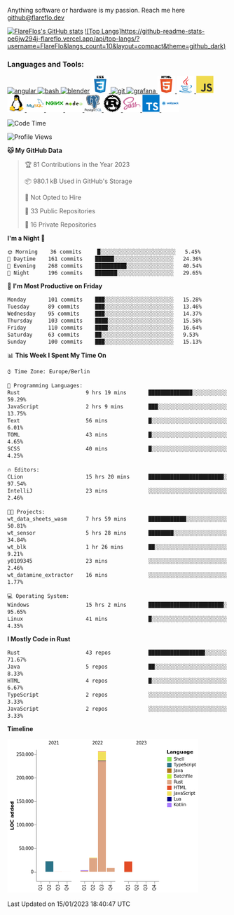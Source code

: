 Anything software or hardware is my passion.
Reach me here <a href="mailto:github@flareflo.dev">github@flareflo.dev</a>

[![FlareFlos's GitHub stats](https://github-readme-stats-pe6jw294j-flareflo.vercel.app/api?username=FlareFlo&show_icons=true&theme=github_dark)](https://github.com/FlareFlo/github-readme-stats)
[![Top Langs]https://github-readme-stats-pe6jw294j-flareflo.vercel.app/api/top-langs/?username=FlareFlo&langs_count=10&layout=compact&theme=github_dark)](https://github.com/FlareFlo?tab=repositories)

<h3 align="left">Languages and Tools:</h3>
<div align="left"> 
    <a href="https://angular.io" target="_blank" rel="noreferrer"><img src="https://angular.io/assets/images/logos/angular/angular.svg" alt="angular" width="40" height="40"/> </a> 
    <a href="https://www.gnu.org/software/bash/" target="_blank" rel="noreferrer"> <img src="https://www.vectorlogo.zone/logos/gnu_bash/gnu_bash-icon.svg" alt="bash" width="40" height="40"/> </a> 
    <a href="https://www.blender.org/" target="_blank" rel="noreferrer"> <img src="https://download.blender.org/branding/community/blender_community_badge_white.svg" alt="blender" width="40" height="40"/></a> 
    <a href="https://www.w3schools.com/css/" target="_blank" rel="noreferrer"> <img src="https://raw.githubusercontent.com/devicons/devicon/master/icons/css3/css3-original-wordmark.svg" alt="css3" width="40" height="40"/> </a> 
    <a href="https://git-scm.com/" target="_blank" rel="noreferrer"> <img src="https://www.vectorlogo.zone/logos/git-scm/git-scm-icon.svg" alt="git" width="40" height="40"/> </a> 
    <a href="https://grafana.com" target="_blank" rel="noreferrer"> <img src="https://www.vectorlogo.zone/logos/grafana/grafana-icon.svg" alt="grafana" width="40" height="40"/> </a> 
    <a href="https://www.w3.org/html/" target="_blank" rel="noreferrer"> <img src="https://raw.githubusercontent.com/devicons/devicon/master/icons/html5/html5-original-wordmark.svg" alt="html5" width="40" height="40"/> </a> 
    <a href="https://www.java.com" target="_blank" rel="noreferrer"> <img src="https://raw.githubusercontent.com/devicons/devicon/master/icons/java/java-original.svg" alt="java" width="40" height="40"/> </a> 
    <a href="https://developer.mozilla.org/en-US/docs/Web/JavaScript" target="_blank" rel="noreferrer"> <img src="https://raw.githubusercontent.com/devicons/devicon/master/icons/javascript/javascript-original.svg" alt="javascript" width="40" height="40"/> </a> 
    <a href="https://www.linux.org/" target="_blank" rel="noreferrer"> <img src="https://raw.githubusercontent.com/devicons/devicon/master/icons/linux/linux-original.svg" alt="linux" width="40" height="40"/> </a> 
    <a href="https://www.mysql.com/" target="_blank" rel="noreferrer"> <img src="https://raw.githubusercontent.com/devicons/devicon/master/icons/mysql/mysql-original-wordmark.svg" alt="mysql" width="40" height="40"/> </a> 
    <a href="https://www.nginx.com" target="_blank" rel="noreferrer"> <img src="https://raw.githubusercontent.com/devicons/devicon/master/icons/nginx/nginx-original.svg" alt="nginx" width="40" height="40"/> </a> 
    <a href="https://nodejs.org" target="_blank" rel="noreferrer"> <img src="https://raw.githubusercontent.com/devicons/devicon/master/icons/nodejs/nodejs-original-wordmark.svg" alt="nodejs" width="40" height="40"/> </a> 
    <a href="https://www.postgresql.org" target="_blank" rel="noreferrer"> <img src="https://raw.githubusercontent.com/devicons/devicon/master/icons/postgresql/postgresql-original-wordmark.svg" alt="postgresql" width="40" height="40"/> </a> 
    <a href="https://www.rust-lang.org" target="_blank" rel="noreferrer"> <img src="https://raw.githubusercontent.com/devicons/devicon/master/icons/rust/rust-plain.svg" alt="rust" width="40" height="40"/> </a> 
    <a href="https://sass-lang.com" target="_blank" rel="noreferrer"> <img src="https://raw.githubusercontent.com/devicons/devicon/master/icons/sass/sass-original.svg" alt="sass" width="40" height="40"/> </a> 
    <a href="https://www.typescriptlang.org/" target="_blank" rel="noreferrer"> <img src="https://raw.githubusercontent.com/devicons/devicon/master/icons/typescript/typescript-original.svg" alt="typescript" width="40" height="40"/> </a> 
    <a href="https://webpack.js.org" target="_blank" rel="noreferrer"> <img src="https://raw.githubusercontent.com/devicons/devicon/d00d0969292a6569d45b06d3f350f463a0107b0d/icons/webpack/webpack-original-wordmark.svg" alt="webpack" width="40" height="40"/> </a> 
</div>

<!--START_SECTION:waka-->
![Code Time](http://img.shields.io/badge/Code%20Time-431%20hrs%2038%20mins-blue)

![Profile Views](http://img.shields.io/badge/Profile%20Views-0-blue)

**🐱 My GitHub Data** 

> 🏆 81 Contributions in the Year 2023
 > 
> 📦 980.1 kB Used in GitHub's Storage 
 > 
> 🚫 Not Opted to Hire
 > 
> 📜 33 Public Repositories 
 > 
> 🔑 16 Private Repositories  
 > 
**I'm a Night 🦉** 

```text
🌞 Morning    36 commits     █░░░░░░░░░░░░░░░░░░░░░░░░   5.45% 
🌆 Daytime    161 commits    ██████░░░░░░░░░░░░░░░░░░░   24.36% 
🌃 Evening    268 commits    ██████████░░░░░░░░░░░░░░░   40.54% 
🌙 Night      196 commits    ███████░░░░░░░░░░░░░░░░░░   29.65%

```
📅 **I'm Most Productive on Friday** 

```text
Monday       101 commits    ███░░░░░░░░░░░░░░░░░░░░░░   15.28% 
Tuesday      89 commits     ███░░░░░░░░░░░░░░░░░░░░░░   13.46% 
Wednesday    95 commits     ███░░░░░░░░░░░░░░░░░░░░░░   14.37% 
Thursday     103 commits    ████░░░░░░░░░░░░░░░░░░░░░   15.58% 
Friday       110 commits    ████░░░░░░░░░░░░░░░░░░░░░   16.64% 
Saturday     63 commits     ██░░░░░░░░░░░░░░░░░░░░░░░   9.53% 
Sunday       100 commits    ███░░░░░░░░░░░░░░░░░░░░░░   15.13%

```


📊 **This Week I Spent My Time On** 

```text
⌚︎ Time Zone: Europe/Berlin

💬 Programming Languages: 
Rust                     9 hrs 19 mins       ██████████████░░░░░░░░░░░   59.29% 
JavaScript               2 hrs 9 mins        ███░░░░░░░░░░░░░░░░░░░░░░   13.75% 
Text                     56 mins             █░░░░░░░░░░░░░░░░░░░░░░░░   6.01% 
TOML                     43 mins             █░░░░░░░░░░░░░░░░░░░░░░░░   4.65% 
SCSS                     40 mins             █░░░░░░░░░░░░░░░░░░░░░░░░   4.25%

🔥 Editors: 
CLion                    15 hrs 20 mins      ████████████████████████░   97.54% 
IntelliJ                 23 mins             ░░░░░░░░░░░░░░░░░░░░░░░░░   2.46%

🐱‍💻 Projects: 
wt_data_sheets_wasm      7 hrs 59 mins       ████████████░░░░░░░░░░░░░   50.81% 
wt_sensor                5 hrs 28 mins       ████████░░░░░░░░░░░░░░░░░   34.84% 
wt_blk                   1 hr 26 mins        ██░░░░░░░░░░░░░░░░░░░░░░░   9.21% 
y0109345                 23 mins             ░░░░░░░░░░░░░░░░░░░░░░░░░   2.46% 
wt_datamine_extractor    16 mins             ░░░░░░░░░░░░░░░░░░░░░░░░░   1.77%

💻 Operating System: 
Windows                  15 hrs 2 mins       ████████████████████████░   95.65% 
Linux                    41 mins             █░░░░░░░░░░░░░░░░░░░░░░░░   4.35%

```

**I Mostly Code in Rust** 

```text
Rust                     43 repos            ██████████████████░░░░░░░   71.67% 
Java                     5 repos             ██░░░░░░░░░░░░░░░░░░░░░░░   8.33% 
HTML                     4 repos             █░░░░░░░░░░░░░░░░░░░░░░░░   6.67% 
TypeScript               2 repos             ░░░░░░░░░░░░░░░░░░░░░░░░░   3.33% 
JavaScript               2 repos             ░░░░░░░░░░░░░░░░░░░░░░░░░   3.33%

```


**Timeline**

![Chart not found](https://raw.githubusercontent.com/FlareFlo/FlareFlo/main/charts/bar_graph.png) 


 Last Updated on 15/01/2023 18:40:47 UTC
<!--END_SECTION:waka-->
